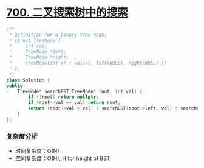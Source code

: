 # [700. 二叉搜索树中的搜索](https://leetcode-cn.com/problems/search-in-a-binary-search-tree/)

```cpp
/**
 * Definition for a binary tree node.
 * struct TreeNode {
 *     int val;
 *     TreeNode *left;
 *     TreeNode *right;
 *     TreeNode(int x) : val(x), left(NULL), right(NULL) {}
 * };
 */
class Solution {
public:
    TreeNode* searchBST(TreeNode* root, int val) {
        if (!root) return nullptr;
        if (root->val == val) return root;
        return (root->val > val) ? searchBST(root->left, val) : searchBST(root->right, val);
    }
};
```

### 复杂度分析

- 时间复杂度：O(N)
- 空间复杂度：O(H), H for height of BST